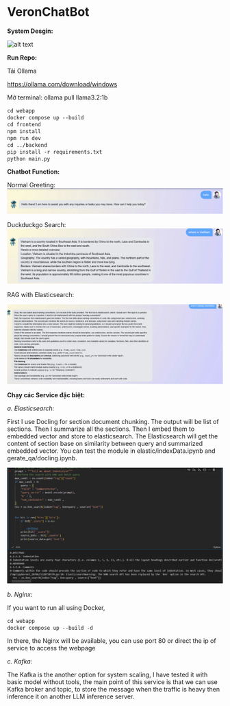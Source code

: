 # VeronChatBot

<b>System Desgin:</b>

![alt text](firgue/figure/image.png)

<b>Run Repo:</b>

Tải Ollama 

https://ollama.com/download/windows

Mở terminal: ollama pull llama3.2:1b

```
cd webapp
docker compose up --build
cd frontend
npm install
npm run dev
cd ../backend
pip install -r requirements.txt
python main.py 
```

<b>Chatbot Function:</b>

Normal Greeting:
![alt text](figure/image.png)

Duckduckgo Search:
![alt text](figure/image-1.png)

RAG with Elasticsearch:

![alt text](figure/image-2.png)

<b>Chạy các Service đặc biệt:</b>

<i>a. Elasticsearch:</i>

First I use Docling for section document chunking. The output will be list of sections. Then I summarize all the sections. Then I embed them to embedded vector and store to elasticsearch. The Elasticsearch will get the content of section base on similarity between query and summarized embedded vector. You can test the module in elastic/indexData.ipynb and gerate_qa/docling.ipynb.

![alt text](figure/image-3.png)


<i>b. Nginx:</i>

If you want to run all using Docker,
```
cd webapp
docker compose up --build -d
```

In there, the Nginx will be available, you can use port 80 or direct the ip of service to access the webpage

<i>c. Kafka:</i>

The Kafka is the another option for system scaling, I have tested it with basic model without tools, the main point of this service is that we can use Kafka broker and topic, to store the message when the traffic is heavy then inference it on another LLM inference server.
